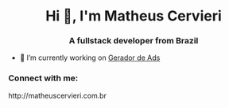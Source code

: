<h1 align="center">Hi 👋, I'm Matheus Cervieri</h1>
<h3 align="center">A fullstack developer from Brazil</h3>

- 🔭 I’m currently working on [Gerador de Ads](http://geradordeads.com/gerador)

<h3 align="left">Connect with me:</h3>
<p align="left">
  http://matheuscervieri.com.br
</p>
